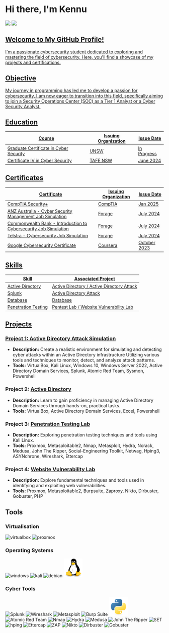 # Hi there, I'm Kennu
<a href="https://www.linkedin.com/in/kennuchallenger/"><img src="https://img.shields.io/badge/LinkedIn-0077B5?style=for-the-badge&logo=linkedin&logoColor=white" /></a>
<a href="https://tryhackme.com/p/KennuC"><img src="https://img.shields.io/badge/TryHackMe-212C42?style=for-the-badge&logo=tryhackme&logoColor=white"/>

## Welcome to My GitHub Profile!
I'm a passionate cybersecurity student dedicated to exploring and mastering the field of cybersecurity. Here, you'll find a showcase of my projects and certifications. 

## Objective

My journey in programming has led me to develop a passion for cybersecurity, I am now eager to transition into this field, specifically aiming to join a Security Operations Center (SOC) as a Tier 1 Analyst or a Cyber Security Analyst.


## Education
| Course                              | Issuing Organization      | Issue Date      |
| ----------------------------------- | ------------------------- | --------------- |
| Graduate Certificate in Cyber Security | UNSW | In Progress |
| [Certificate IV in Cyber Security](https://www.tafensw.edu.au/course-areas/information-and-communication-technology/courses/certificate-iv-in-cyber-security--22603VIC-01) | TAFE NSW | June 2024 |


## Certificates
| Certificate                              | Issuing Organization      | Issue Date      |
| ---------------------------------------- | ------------------------- | --------------- |
| CompTIA Security+ | CompTIA | Jan 2025 |
| [ANZ Australia - Cyber Security Management Job Simulation](https://forage-uploads-prod.s3.amazonaws.com/completion-certificates/ANZ/Hf4QMESoFeQwXPsiH_ANZ%20Australia_Hrv2554MWXDga4pMj_1720941116764_completion_certificate.pdf) | Forage | July 2024 |
| [Commonwealth Bank - Introduction to Cybersecurity Job Simulation](https://forage-uploads-prod.s3.amazonaws.com/completion-certificates/Commonwealth%20Bank/x52Jy9s26xNbZkTQ7_Commonwealth%20Bank_Hrv2554MWXDga4pMj_1720552340699_completion_certificate.pdf) | Forage | July 2024 | 
| [Telstra - Cybersecurity Job Simulation](https://forage-uploads-prod.s3.amazonaws.com/completion-certificates/Telstra%20AU/RNhbu8QnDzthwynEf_Telstra_Hrv2554MWXDga4pMj_1721590839876_completion_certificate.pdf) | Forage | July 2024 | 
| [Google Cybersecurity Certificate](https://www.coursera.org/account/accomplishments/professional-cert/J6VT6AZLUPLG) | Coursera | October 2023 | 


## Skills

| Skill                             | Associated Project         |
|-----------------------------------|----------------------------|
| Active Directory                  | [Active Directory](https://github.com/KennuC/ActiveDirectory/) / [Active Directory Attack](https://github.com/KennuC/ActiveDirectoryAttack/) |
| Splunk                            | [Active Directory Attack](https://github.com/KennuC/ActiveDirectoryAttack/) |
| Database                          | [Database](https://github.com/KennuC/Database/) | 
| Penetration Testing               | [Pentest Lab](https://github.com/KennuC/PentestLab) / [Website Vulnerability Lab](https://github.com/KennuC/WebVulnerabilityBasics)|


## Projects

### Project 1: [Active Directory Attack Simulation](https://github.com/KennuC/ActiveDirectoryAttack/)
- **Description:** Create a realistic environment for simulating and detecting cyber attacks within an Active Directory infrastructure Utilizing various tools and techniques to monitor, detect, and analyze attack patterns.
- **Tools:** VirtualBox, Kali Linux, Windows 10, Windows Server 2022, Active Directory Domain Services, Splunk, Atomic Red Team, Sysmon, Powershell

### Project 2: [Active Directory](https://github.com/KennuC/ActiveDirectory/)
- **Description:** Learn to gain proficiency in managing Active Directory Domain Services through hands-on, practical tasks.
- **Tools:** VirtualBox, Active Directory Domain Services, Excel, Powershell

### Project 3: [Penetration Testing Lab](https://github.com/KennuC/PentestLab)
- **Description:** Exploring penetration testing techniques and tools using Kali Linux.
- **Tools:** Proxmox, Metasploitable2, Nmap, Metasploit, Hydra, Ncrack, Medusa, John The Ripper, Social-Engineering Toolkit, Netwag, Hping3, ASYNchrone, Wireshark, Ettercap

### Project 4: [Website Vulnerability Lab](https://github.com/KennuC/WebVulnerabilityLab)
- **Description:** Explore fundamental techniques and tools used in identifying and exploiting web vulnerabilities.
- **Tools:** Proxmox, Metasploitable2, Burpsuite, Zaproxy, Nikto, Dirbuster, Gobuster, PHP


## Tools
### Virtualisation
<p align="left"> 
  <img src="https://www.vectorlogo.zone/logos/virtualbox/virtualbox-icon.svg" alt="virtualbox" width="60" height="60"/> </a>
  <img src="https://github.com/KennuC/KennuC/assets/131323586/6e327a3b-d4ae-4dfe-8150-ec4db92e6a8d" alt="proxmox" width="60" height="60"/> </a>
</p>

### Operating Systems
<p align="left"> 
  <img src="https://upload.wikimedia.org/wikipedia/commons/5/5f/Windows_logo_-_2012.svg" alt="windows" width="60" height="60"/>
  <img src="https://upload.wikimedia.org/wikipedia/commons/2/2b/Kali-dragon-icon.svg" alt="kali" width="60" height="60"/>
  <img src="https://www.debian.org/logos/openlogo-nd.svg" alt="debian" width="60" height="60"/>
  <img src="https://raw.githubusercontent.com/devicons/devicon/master/icons/linux/linux-original.svg" alt="linux" width="60" height="60"/>

### Cyber Tools
<p align="left">
  <img src="https://github.com/KennuC/KennuC/assets/131323586/c296a199-c9e7-4a1e-ab00-86b6320a4c59" alt="Splunk" width="60" height="60"/>
  <img src="https://upload.wikimedia.org/wikipedia/commons/d/df/Wireshark_icon.svg" alt="Wireshark" width="60" height="60"/>
  <img src="https://atomrace.com/blog/wp-content/uploads/2017/10/metasploit-logo.png" alt="Metasploit" width="60" height="60"/>
  <img src="https://miro.medium.com/v2/resize:fit:710/0*FvyoEolATs1TVCy9.png" alt="Burp Suite" width="60" height="60"/>
  <img src="https://raw.githubusercontent.com/devicons/devicon/master/icons/python/python-original.svg" alt="python" width="60" height="60"/>
  <img src="https://www.atomicredteam.io/logo.png" alt="Atomic Red Team" width="60" height="60"/>
  <img src="https://asset.brandfetch.io/idHnSFcYKj/idj4y8Dz-_.png" alt="Nmap" width="60" height="60"/>
  <img src="https://www.kali.org/tools/hydra/images/hydra-logo.svg" alt="Hydra" width="60" height="60"/>
  <img src="https://www.kali.org/tools/medusa/images/medusa-logo.svg" alt="Medusa" width="60" height="60"/>
  <img src="https://www.kali.org/tools/john/images/john-logo.svg" alt="John The Ripper" width="60" height="60"/>
  <img src="https://www.kali.org/tools/set/images/set-logo.svg" alt="SET" width="60" height="60"/>
  <img src="https://www.kali.org/tools/hping3/images/hping3-logo.svg" alt="hping" width="60" height="60"/>
  <img src="https://avatars.githubusercontent.com/u/1973147?s=200&v=4" alt="Ettercap" width="60" height="60"/>
  <img src="https://www.kali.org/tools/zaproxy/images/zaproxy-logo.svg" alt="ZAP" width="60" height="60"/>
  <img src="https://avatars.githubusercontent.com/u/1474884?v=4" alt="Nikto" width="60" height="60"/>
  <img src="https://www.kali.org/tools/dirbuster/images/dirbuster-logo.svg" alt="Dirbuster" width="60" height="60"/>
  <img src="https://www.kali.org/tools/gobuster/images/gobuster-logo.svg" alt="Gobuster" width="60" height="60"/>
</p>
